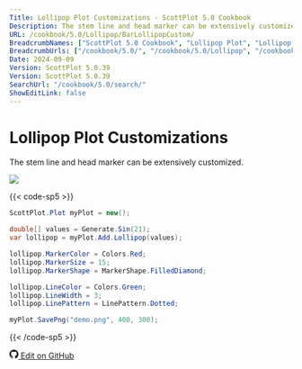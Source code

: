 ```yaml
---
Title: Lollipop Plot Customizations - ScottPlot 5.0 Cookbook
Description: The stem line and head marker can be extensively customized.
URL: /cookbook/5.0/Lollipop/BarLollipopCustom/
BreadcrumbNames: ["ScottPlot 5.0 Cookbook", "Lollipop Plot", "Lollipop Plot Customizations"]
BreadcrumbUrls: ["/cookbook/5.0/", "/cookbook/5.0/Lollipop", "/cookbook/5.0/Lollipop/BarLollipopCustom"]
Date: 2024-09-09
Version: ScottPlot 5.0.39
Version: ScottPlot 5.0.39
SearchUrl: "/cookbook/5.0/search/"
ShowEditLink: false
---
```


# Lollipop Plot Customizations


The stem line and head marker can be extensively customized.

[![](/cookbook/5.0/images/BarLollipopCustom.png?240908210824)](/cookbook/5.0/images/BarLollipopCustom.png?240908210824)

{{< code-sp5 >}}

```cs
ScottPlot.Plot myPlot = new();

double[] values = Generate.Sin(21);
var lollipop = myPlot.Add.Lollipop(values);

lollipop.MarkerColor = Colors.Red;
lollipop.MarkerSize = 15;
lollipop.MarkerShape = MarkerShape.FilledDiamond;

lollipop.LineColor = Colors.Green;
lollipop.LineWidth = 3;
lollipop.LinePattern = LinePattern.Dotted;

myPlot.SavePng("demo.png", 400, 300);

```

{{< /code-sp5 >}}

<a href='https://github.com/ScottPlot/ScottPlot/blob/main/src/ScottPlot5/ScottPlot5%20Cookbook/Recipes/PlotTypes/Lollipop.cs'><svg xmlns="http://www.w3.org/2000/svg" width="16" height="16" fill="currentColor" class="mb-1 bi bi-github" viewBox="0 0 16 16">
  <path d="M8 0C3.58 0 0 3.58 0 8c0 3.54 2.29 6.53 5.47 7.59.4.07.55-.17.55-.38 0-.19-.01-.82-.01-1.49-2.01.37-2.53-.49-2.69-.94-.09-.23-.48-.94-.82-1.13-.28-.15-.68-.52-.01-.53.63-.01 1.08.58 1.23.82.72 1.21 1.87.87 2.33.66.07-.52.28-.87.51-1.07-1.78-.2-3.64-.89-3.64-3.95 0-.87.31-1.59.82-2.15-.08-.2-.36-1.02.08-2.12 0 0 .67-.21 2.2.82.64-.18 1.32-.27 2-.27s1.36.09 2 .27c1.53-1.04 2.2-.82 2.2-.82.44 1.1.16 1.92.08 2.12.51.56.82 1.27.82 2.15 0 3.07-1.87 3.75-3.65 3.95.29.25.54.73.54 1.48 0 1.07-.01 1.93-.01 2.2 0 .21.15.46.55.38A8.01 8.01 0 0 0 16 8c0-4.42-3.58-8-8-8"/>
</svg> Edit on GitHub</a>

